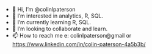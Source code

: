 - 👋 Hi, I’m @colinlpaterson
- 👀 I’m interested in analytics, R, SQL.
- 🌱 I’m currently learning R, SQL.
- 💞️ I’m looking to collaborate and learn.
- 📫 How to reach me e: colinlpaterson@gmail or https://www.linkedin.com/in/colin-paterson-4a5b3b/

<!---
colinlpaterson/colinlpaterson is a ✨ special ✨ repository because its `README.md` (this file) appears on your GitHub profile.
You can click the Preview link to take a look at your changes.
--->
